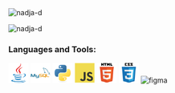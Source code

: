 <p><img align="center" src="https://github-readme-stats.vercel.app/api/top-langs?username=nadja-d&show_icons=true&locale=en&layout=compact" alt="nadja-d" /></p>
<p><img align="center" src="https://github-readme-stats.vercel.app/api?username=nadja-d&show_icons=true&locale=en" alt="nadja-d" /></p>

<h3 align="left">Languages and Tools:</h3>
<p align="left">
<img src="https://raw.githubusercontent.com/devicons/devicon/master/icons/java/java-original.svg" alt="java" width="40" height="40"/>
<img src="https://raw.githubusercontent.com/devicons/devicon/master/icons/mysql/mysql-original-wordmark.svg" alt="mysql" width="40" height="40"/>
<img src="https://raw.githubusercontent.com/devicons/devicon/master/icons/python/python-original.svg" alt="python" width="40" height="40"/>
<img src="https://raw.githubusercontent.com/devicons/devicon/master/icons/javascript/javascript-original.svg" alt="javascript" width="40" height="40"/>
<img src="https://raw.githubusercontent.com/devicons/devicon/master/icons/html5/html5-original-wordmark.svg" alt="html5" width="40" height="40"/>
<img src="https://raw.githubusercontent.com/devicons/devicon/master/icons/css3/css3-original-wordmark.svg" alt="css3" width="40" height="40"/>
<img src="https://www.vectorlogo.zone/logos/figma/figma-icon.svg" alt="figma" width="40" height="40"/>

</p>
